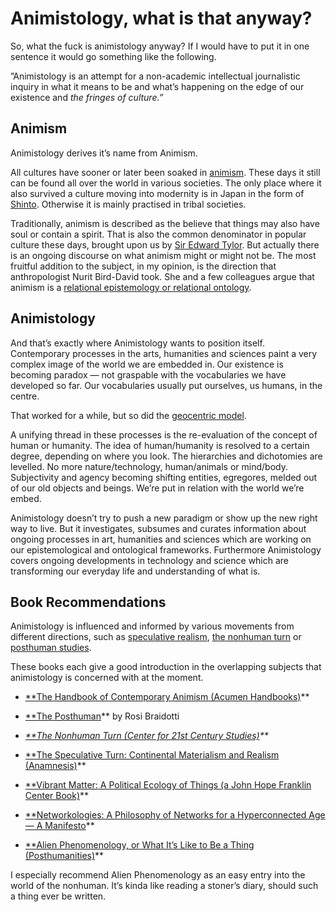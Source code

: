 
# Animistology, what is that anyway?

So, what the fuck is animistology anyway? If I would have to put it in one sentence it would go something like the following.

”Animistology is an attempt for a non-academic intellectual journalistic inquiry in what it means to be and what’s happening on the edge of our existence and *the fringes of culture.”*

## Animism

Animistology derives it’s name from Animism.

All cultures have sooner or later been soaked in [animism](https://en.wikipedia.org/wiki/Animism). These days it still can be found all over the world in various societies. The only place where it also survived a culture moving into modernity is in Japan in the form of [Shinto](https://en.wikipedia.org/wiki/Shinto). Otherwise it is mainly practised in tribal societies.

Traditionally, animism is described as the believe that things may also have soul or contain a spirit. That is also the common denominator in popular culture these days, brought upon us by [Sir Edward Tylor](https://en.wikipedia.org/wiki/Edward_Burnett_Tylor). But actually there is an ongoing discourse on what animism might or might not be. The most fruitful addition to the subject, in my opinion, is the direction that anthropologist Nurit Bird-David took. She and a few colleagues argue that animism is a [relational epistemology or relational ontology](https://en.wikipedia.org/wiki/Animism#Animism_as_a_relational_ontology).

## Animistology

And that’s exactly where Animistology wants to position itself. Contemporary processes in the arts, humanities and sciences paint a very complex image of the world we are embedded in. Our existence is becoming paradox — not graspable with the vocabularies we have developed so far. Our vocabularies usually put ourselves, us humans, in the centre.

That worked for a while, but so did the [geocentric model](https://en.wikipedia.org/wiki/Geocentric_model).

A unifying thread in these processes is the re-evaluation of the concept of human or humanity. The idea of human/humanity is resolved to a certain degree, depending on where you look. The hierarchies and dichotomies are levelled. No more nature/technology, human/animals or mind/body. Subjectivity and agency becoming shifting entities, egregores, melded out of our old objects and beings. We’re put in relation with the world we’re embed.

Animistology doesn’t try to push a new paradigm or show up the new right way to live. But it investigates, subsumes and curates information about ongoing processes in art, humanities and sciences which are working on our epistemological and ontological frameworks. Furthermore Animistology covers ongoing developments in technology and science which are transforming our everyday life and understanding of what is.

## Book Recommendations

Animistology is influenced and informed by various movements from different directions, such as [speculative realism](https://en.wikipedia.org/wiki/Speculative_realism), [the nonhuman turn](https://c21uwm.wordpress.com/the-nonhuman-turn/) or [posthuman studies](https://en.wikipedia.org/wiki/Posthuman).

These books each give a good introduction in the overlapping subjects that animistology is concerned with at the moment.

* [**The Handbook of Contemporary Animism (Acumen Handbooks)](http://www.amazon.com/gp/product/1138928976/ref=as_li_tl?ie=UTF8&camp=1789&creative=9325&creativeASIN=1138928976&linkCode=as2&tag=animistology-20&linkId=HXTSSJ4VD2UA3ACL)**

* [**The Posthuman](http://www.amazon.com/gp/product/074564158X/ref=as_li_tl?ie=UTF8&camp=1789&creative=9325&creativeASIN=074564158X&linkCode=as2&tag=animistology-20&linkId=HDDZL3YT4VMFNDY5)** by Rosi Braidotti

* _[**The Nonhuman Turn (Center for 21st Century Studies)](http://www.amazon.com/gp/product/0816694672/ref=as_li_tl?ie=UTF8&camp=1789&creative=9325&creativeASIN=0816694672&linkCode=as2&tag=animistology-20&linkId=HF6SQLOEISDEWX2Y)**_

* [**The Speculative Turn: Continental Materialism and Realism (Anamnesis)](http://www.amazon.com/gp/product/0980668344/ref=as_li_tl?ie=UTF8&camp=1789&creative=390957&creativeASIN=0980668344&linkCode=as2&tag=animistology-20&linkId=RMFWDNX6JIQYN7WO)**

* [**Vibrant Matter: A Political Ecology of Things (a John Hope Franklin Center Book)](http://www.amazon.com/gp/product/0822346338/ref=as_li_tl?ie=UTF8&camp=1789&creative=390957&creativeASIN=0822346338&linkCode=as2&tag=animistology-20&linkId=HUZQ4ZYFE4AWHOH4)**

* [**Networkologies: A Philosophy of Networks for a Hyperconnected Age — A Manifesto](http://www.amazon.com/gp/product/1780992386/ref=as_li_tl?ie=UTF8&camp=1789&creative=390957&creativeASIN=1780992386&linkCode=as2&tag=animistology-20&linkId=7GOX5UYW7K4ZGUIL)**

* [**Alien Phenomenology, or What It’s Like to Be a Thing (Posthumanities)](http://www.amazon.com/gp/product/0816678987/ref=as_li_tl?ie=UTF8&camp=1789&creative=390957&creativeASIN=0816678987&linkCode=as2&tag=animistology-20&linkId=WUOMB6ZSWYSWDHLW)**

I especially recommend Alien Phenomenology as an easy entry into the world of the nonhuman. It’s kinda like reading a stoner’s diary, should such a thing ever be written.
